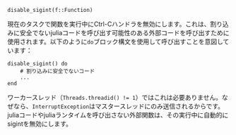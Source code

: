 ```
disable_sigint(f::Function)
```

現在のタスクで関数を実行中にCtrl-Cハンドラを無効にします。これは、割り込みに安全でないjuliaコードを呼び出す可能性のある外部コードを呼び出すために使用されます。以下のように`do`ブロック構文を使用して呼び出すことを意図しています：

```
disable_sigint() do
    # 割り込みに安全でないコード
    ...
end
```

ワーカースレッド（`Threads.threadid() != 1`）ではこれは必要ありません。なぜなら、`InterruptException`はマスタースレッドにのみ送信されるからです。juliaコードやjuliaランタイムを呼び出さない外部関数は、その実行中に自動的にsigintを無効にします。
